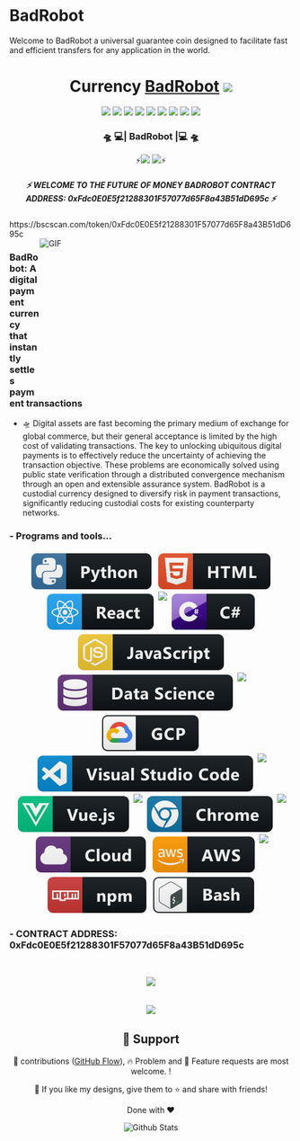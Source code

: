 # BadRobot
Welcome to BadRobot a universal guarantee coin designed to facilitate fast and efficient transfers for any application in the world.

<div align="center">
   <h1> Currency <a href="https://hemant.codes">BadRobot</a> <img src="https://preview.redd.it/esxzhjluqht81.png?width=40&format=png&auto=webp&s=792692cd4cd7701852b817727718e60f7a284ea5" width="40"></h3>
   
   
  
<p align='center'>
   <a href="https://twitter.com/BadRobotCoin"><img height="30" src="https://img.shields.io/badge/Twitter-1DA1F2?style=for-the-badge&logo=twitter&logoColor=white" ></a>    <a href="https://badrobotcoin.medium.com/"><img height="30" src="https://img.shields.io/badge/Medium-12100E?style=for-the-badge&logo=medium&logoColor=white" ></a>
<a href="https://www.reddit.com/user/BadRobotCoin/comments/u3gunu/badrobot_a_digital_payment_currency_that/"><img height="30" src="https://img.shields.io/badge/Reddit-FF4500?style=for-the-badge&logo=reddit&logoColor=white" ></a>   
<a href="https://t.me/BadRobotCoin"><img height="30" src="https://camo.githubusercontent.com/cf4ed981404024c1adfc79d5575c4edf1836c4fe36b24b03383ece888cef7e29/68747470733a2f2f696d672e736869656c64732e696f2f62616467652f54656c656772616d2d3243413545303f7374796c653d666f722d7468652d6261646765266c6f676f3d74656c656772616d266c6f676f436f6c6f723d7768697465" ></a>
<a href="https://urlfr.ee/sujjz"><img height="30" src="https://img.shields.io/badge/website-000000?style=for-the-badge&logo=About.me&logoColor=white" ></a>  
<a href="https://discord.io/BadRobot"><img height="30" src="https://img.shields.io/badge/Discord-5865F2?style=for-the-badge&logo=discord&logoColor=white" ></a>   
<a href="https://www.facebook.com/groups/badrobot/announcements"><img height="30" src="https://img.shields.io/badge/Facebook-1877F2?style=for-the-badge&logo=facebook&logoColor=white"></a>   
<a href="https://badrobot6.wixsite.com/my-site"><img height="30" src="https://img.shields.io/badge/Google_Play-414141?style=for-the-badge&logo=google-play&logoColor=white" ></a>     
<a href="https://badrobot6.wixsite.com/my-site"><img height="30" src="https://img.shields.io/badge/App_Store-0D96F6?style=for-the-badge&logo=app-store&logoColor=white" ></a>     
  
  
</p>



<div align="center">
<h3> 🛸 💻| BadRobot |💻 🛸  
</div>
⚡️<img src="https://preview.redd.it/esxzhjluqht81.png?width=40&format=png&auto=webp&s=792692cd4cd7701852b817727718e60f7a284ea5" width="40"></h3>     
<img src="https://www.kudostoken.com/wp-content/uploads/2021/11/metamask-and-trust-wallet-logo.png" width="100"></h3>⚡️
  
  
</div>

 
<h5 align="center">
   <i>⚡️ WELCOME TO THE FUTURE OF MONEY
BADROBOT 
CONTRACT ADDRESS: 0xFdc0E0E5f21288301F57077d65F8a43B51dD695c ⚡️</i>
  </h5>https://bscscan.com/token/0xFdc0E0E5f21288301F57077d65F8a43B51dD695c
 
 
<br />
<img align="right" height="270px" width="450px" alt="GIF" src="https://media.giphy.com/media/3FjEPbKqEPhPpmC8uY/giphy.gif" />
<p align="center">
  <h3> BadRobot: A digital payment currency that instantly settles payment transactions </h3>
</p>

 - 🛸 Digital assets are fast becoming the primary medium of exchange for global commerce, but their general acceptance is limited by the high cost of validating transactions. The key to unlocking ubiquitous digital payments is to effectively reduce the uncertainty of achieving the transaction objective. These problems are economically solved using public state verification through a distributed convergence mechanism through an open and extensible assurance system. BadRobot is a custodial currency designed to diversify risk in payment transactions, significantly reducing custodial costs for existing counterparty networks.
 

 



###  - Programs and tools...

<p align="center">
  <!-- Para mais ícones, siga https://github.com/MikeCodesDotNET/ColoredBadges -->
  <img src="https://raw.githubusercontent.com/8bithemant/8bithemant/master/svg/dev/languages/python.svg" alt="python" style="vertical-align:top; margin:4px">
  <img src="https://raw.githubusercontent.com/8bithemant/8bithemant/master/svg/dev/languages/html.svg" alt="html" style="vertical-align:top; margin:4px"> 
  <img src="https://raw.githubusercontent.com/8bithemant/8bithemant/master/svg/dev/frameworks/react.svg" alt="react" style="vertical-align:top; margin:4px">
  <img src="https://img.shields.io/badge/Element-0DBD8B?style=for-the-badge&logo=element&logoColor=white">
  <img src="https://raw.githubusercontent.com/8bithemant/8bithemant/master/svg/dev/languages/csharp.svg" alt="csharp" style="vertical-align:top; margin:4px">
  <img src="https://raw.githubusercontent.com/8bithemant/8bithemant/master/svg/dev/languages/js.svg" alt="js" style="vertical-align:top; margin:4px">
  <img src="https://raw.githubusercontent.com/8bithemant/8bithemant/master/svg/dev/misc/datascience.svg" alt="datascience" style="vertical-align:top; margin:4px">
  <img src="https://img.shields.io/badge/HackerEarth-%232C3454.svg?&style=for-the-badge&logo=HackerEarth&logoColor=Blue">
  <img src="https://raw.githubusercontent.com/8bithemant/8bithemant/master/svg/dev/services/gcp.svg" alt="gcp" style="vertical-align:top; margin:4px">
  <img src="https://raw.githubusercontent.com/8bithemant/8bithemant/master/svg/dev/tools/visualstudio_code.svg" alt="vscode" style="vertical-align:top; margin:4px">
  <img src="https://img.shields.io/badge/Solidity-e6e6e6?style=for-the-badge&logo=solidity&logoColor=black">
  <img src="https://raw.githubusercontent.com/8bithemant/8bithemant/master/svg/dev/frameworks/vue.svg" alt="vue" style="vertical-align:top; margin:4px">
  <img src="https://img.shields.io/badge/Bootstrap-563D7C?style=for-the-badge&logo=bootstrap&logoColor=white">
  <img src="https://raw.githubusercontent.com/8bithemant/8bithemant/master/svg/dev/misc/chrome.svg" alt="chrome" style="vertical-align:top; margin:4px">
  <img src="https://img.shields.io/badge/Tor_Browser-7D4698?style=for-the-badge&logo=Tor-Browser&logoColor=white">
  <img src="https://raw.githubusercontent.com/8bithemant/8bithemant/master/svg/dev/misc/cloud.svg" alt="cloud" style="vertical-align:top; margin:4px">
  <img src="https://raw.githubusercontent.com/8bithemant/8bithemant/master/svg/dev/services/aws.svg" alt="aws" style="vertical-align:top; margin:4px">
  <img src="https://img.shields.io/badge/Brave-FF1B2D?style=for-the-badge&logo=Brave&logoColor=white">
  <img src="https://raw.githubusercontent.com/8bithemant/8bithemant/master/svg/dev/services/npm.svg" alt="npm" style="vertical-align:top; margin:4px">
  <img src="https://raw.githubusercontent.com/8bithemant/8bithemant/master/svg/dev/tools/bash.svg" alt="bash" style="vertical-align:top; margin:4px">

</p>


<!--
-->
<!--
<p align="center">
  <a href="https://dev.to/hemant">
    <img src="https://raw.githubusercontent.com/8bithemant/8bithemant/master/svg/blogs/devto.svg">
  </a>
</p>
-->


### - CONTRACT ADDRESS: 0xFdc0E0E5f21288301F57077d65F8a43B51dD695c


<br />

<p align="center">
   <img src="https://media.giphy.com/media/f9XgHHnPnDjOF1hWpl/giphy.gif" />
   </p>
   
   
<br />

<div align="center">
<img src="https://preview.redd.it/esxzhjluqht81.png?width=40&format=png&auto=webp&s=792692cd4cd7701852b817727718e60f7a284ea5" width="40"></h3><h2 align="center">🤝 Support</h2>

<p align="center">🎀 contributions (<a href="https://guides.github.com/introduction/flow" title="GitHub flow">GitHub Flow</a>), 🔥 Problem and 🥮 Feature requests are most welcome.
!</p>

<p align="center">💙 If you like my designs, give them to ⭐ and share with friends!</p>
</p>
<p align="center">Done with ❤️ </p>

<p align="center">
        <img src="https://raw.githubusercontent.com/bornmay/bornmay/Update/svg/Bottom.svg" alt="Github Stats" />
</p>

